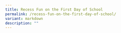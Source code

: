 ```yaml
---
title: Recess Fun on the First Day of School
permalink: /recess-fun-on-the-first-day-of-school/
variant: markdown
description: ""
---
```

